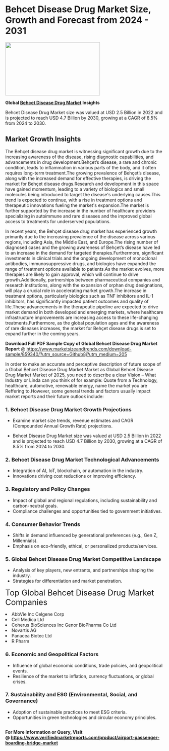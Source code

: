 <H1>Behcet Disease Drug Market Size, Growth and Forecast from 2024 - 2031</H1><img class="aligncenter size-medium wp-image-584254" src="https://thirdeyenews.in/wp-content/uploads/2024/09/Global-Market-Research-300x168.jpeg" alt="" width="300" height="168" /><p><strong>Global&nbsp;<a href="https://www.marketsizeandtrends.com/download-sample/859340/?utm_source=Github8j?utm_medium=205">Behcet Disease Drug Market</a> Insights</strong></p><p>Behcet Disease Drug Market size was valued at USD 2.5 Billion in 2022 and is projected to reach USD 4.7 Billion by 2030, growing at a CAGR of 8.5% from 2024 to 2030.</p><p><h2>Market Growth Insights</h2> <p>The Behçet disease drug market is witnessing significant growth due to the increasing awareness of the disease, rising diagnostic capabilities, and advancements in drug development.Behçet’s disease, a rare and chronic condition, leads to inflammation in various parts of the body, and it often requires long-term treatment.The growing prevalence of Behçet’s disease, along with the increased demand for effective therapies, is driving the market for Behçet disease drugs.Research and development in this space have gained momentum, leading to a variety of biologics and small molecules being introduced to target the disease's underlying causes.This trend is expected to continue, with a rise in treatment options and therapeutic innovations fueling the market's expansion.The market is further supported by the increase in the number of healthcare providers specializing in autoimmune and rare diseases and the improved global access to treatments for underserved populations.</p> <p>In recent years, the Behçet disease drug market has experienced growth primarily due to the increasing prevalence of the disease across various regions, including Asia, the Middle East, and Europe.The rising number of diagnosed cases and the growing awareness of Behçet’s disease have led to an increase in the demand for targeted therapies.Furthermore, significant investments in clinical trials and the ongoing development of monoclonal antibodies, immunosuppressive drugs, and biologics have expanded the range of treatment options available to patients.As the market evolves, more therapies are likely to gain approval, which will continue to drive growth.Additionally, partnerships between pharmaceutical companies and research institutions, along with the expansion of orphan drug designations, will play a crucial role in accelerating market growth.The increase in treatment options, particularly biologics such as TNF inhibitors and IL-1 inhibitors, has significantly impacted patient outcomes and quality of life.These advancements in the therapeutic pipeline are expected to drive market demand in both developed and emerging markets, where healthcare infrastructure improvements are increasing access to these life-changing treatments.Furthermore, as the global population ages and the awareness of rare diseases increases, the market for Behçet disease drugs is set to expand further in the coming years.<p><span class=""><strong>Download Full PDF Sample Copy of Global Behcet Disease Drug Market Report</strong> @ <a href="https://www.marketsizeandtrends.com/download-sample/859340/?utm_source=Github8j?utm_medium=205" target="_blank">https://www.marketsizeandtrends.com/download-sample/859340/?utm_source=Github8j?utm_medium=205</a></span></p><p>In order to make an accurate and perceptive description of future scope of a Global&nbsp;Behcet Disease Drug Market Market as Global&nbsp;Behcet Disease Drug Market Market of 2025, you need to describe a clear Vision &ndash; What Industry or Linda can you think of for example: Quote from a Technology, healthcare, automotive, renewable energy, name the market you are Reffering to.However, some general trends and factors usually impact market reports and their future outlook include:</p><h3>1.&nbsp;<strong>Behcet Disease Drug Market Growth Projections</strong></h3><ul><li>Examine market size trends, revenue estimates and CAGR (Compounded Annual Growth Rate) projections.</li><li><p>Behcet Disease Drug Market size was valued at USD 2.5 Billion in 2022 and is projected to reach USD 4.7 Billion by 2030, growing at a CAGR of 8.5% from 2024 to 2030.</p></li></ul><h3>2.&nbsp;<strong>Behcet Disease Drug Market Technological Advancements</strong></h3><ul><li>Integration of AI, IoT, blockchain, or automation in the industry.</li><li>Innovations driving cost reductions or improving efficiency.</li></ul><h3>3.&nbsp;<strong>Regulatory and Policy Changes</strong></h3><ul><li>Impact of global and regional regulations, including sustainability and carbon-neutral goals.</li><li>Compliance challenges and opportunities tied to government initiatives.</li></ul><h3>4.&nbsp;<strong>Consumer Behavior Trends</strong></h3><ul><li>Shifts in demand influenced by generational preferences (e.g., Gen Z, Millennials).</li><li>Emphasis on eco-friendly, ethical, or personalized products/services.</li></ul><h3>5.&nbsp;<strong>Global Behcet Disease Drug Market Competitive Landscape</strong></h3><ul><li>Analysis of key players, new entrants, and partnerships shaping the industry.</li><li>Strategies for differentiation and market penetration.</li></ul><p data-pm-slice="1 1 []"><span style="color: inherit; font-family: inherit; font-size: 25px;">Top Global Behcet Disease Drug Market Companies</span></p><div class="" data-test-id=""><p><li>AbbVie Inc Celgene Corp</li><li> Cell Medica Ltd</li><li> Coherus BioSciences Inc Genor BioPharma Co Ltd</li><li> Novartis AG</li><li> Panacea Biotec Ltd</li><li> R Pharm</li></p></div><h3>6.&nbsp;<strong>Economic and Geopolitical Factors</strong></h3><ul><li>Influence of global economic conditions, trade policies, and geopolitical events.</li><li>Resilience of the market to inflation, currency fluctuations, or global crises.</li></ul><h3>7.&nbsp;<strong>Sustainability and ESG (Environmental, Social, and Governance)</strong></h3><ul><li>Adoption of sustainable practices to meet ESG criteria.</li><li>Opportunities in green technologies and circular economy principles.</li></ul><h2><strong style="font-size: 14px;">For More Information or Query, Visit @&nbsp;</strong><a style="background-color: #ffffff; font-size: 14px;" href="https://www.marketsizeandtrends.com/report/behcet-disease-drug-market/" target="_blank">https://www.verifiedmarketreports.com/product/airport-passenger-boarding-bridge-market</a></h2>